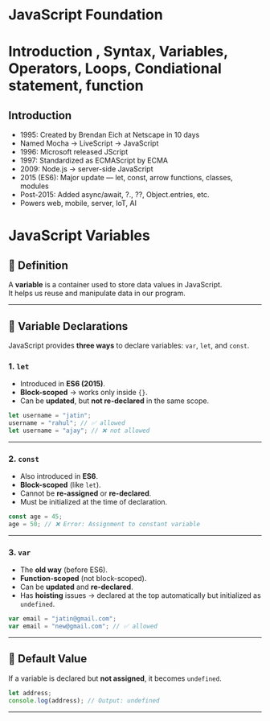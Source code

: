# JavaScript Foundation
# Introduction , Syntax, Variables, Operators, Loops, Condiational statement, function


## Introduction

- 1995: Created by Brendan Eich at Netscape in 10 days
- Named Mocha → LiveScript → JavaScript
- 1996: Microsoft released JScript
- 1997: Standardized as ECMAScript by ECMA
- 2009: Node.js → server-side JavaScript
- 2015 (ES6): Major update — let, const, arrow functions, classes, modules
- Post-2015: Added async/await, ?., ??, Object.entries, etc.
- Powers web, mobile, server, IoT, AI

# JavaScript Variables
## 🔹 Definition
A **variable** is a container used to store data values in JavaScript.  
It helps us reuse and manipulate data in our program.

---

## 🔸 Variable Declarations

JavaScript provides **three ways** to declare variables:
`var`, `let`, and `const`.

### 1. `let`
- Introduced in **ES6 (2015)**.
- **Block-scoped** → works only inside `{}`.
- Can be **updated**, but **not re-declared** in the same scope.

```js
let username = "jatin";
username = "rahul"; // ✅ allowed
let username = "ajay"; // ❌ not allowed
```

---

### 2. `const`
- Also introduced in **ES6**.
- **Block-scoped** (like `let`).
- Cannot be **re-assigned** or **re-declared**.
- Must be initialized at the time of declaration.

```js
const age = 45;
age = 50; // ❌ Error: Assignment to constant variable
```

---

### 3. `var`
- The **old way** (before ES6).
- **Function-scoped** (not block-scoped).
- Can be **updated** and **re-declared**.
- Has **hoisting** issues → declared at the top automatically but initialized as `undefined`.

```js
var email = "jatin@gmail.com";
var email = "new@gmail.com"; // ✅ allowed
```

---

## 🔸 Default Value

If a variable is declared but **not assigned**, it becomes `undefined`.

```js
let address;
console.log(address); // Output: undefined
```

---

